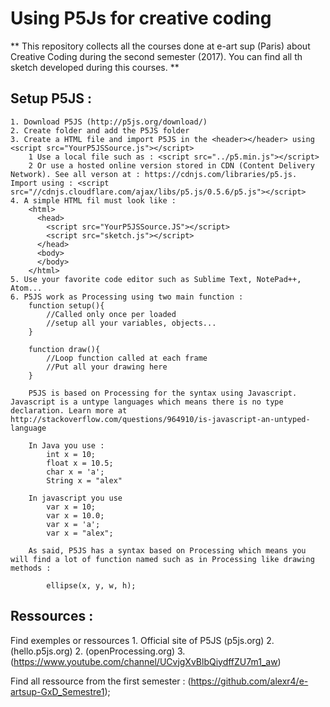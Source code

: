 # Using P5Js for creative coding

** This repository collects all the courses done at e-art sup (Paris) about Creative Coding during the second semester (2017). You can find all th sketch developed during this courses. **

## Setup P5JS :
	1. Download P5JS (http://p5js.org/download/)
	2. Create folder and add the P5JS folder
	3. Create a HTML file and import P5JS in the <header></header> using <script src="YourP5JSSource.js"></script>
		1 Use a local file such as : <script src="../p5.min.js"></script>
		2 Or use a hosted online version stored in CDN (Content Delivery Network). See all verson at : https://cdnjs.com/libraries/p5.js. Import using : <script src="//cdnjs.cloudflare.com/ajax/libs/p5.js/0.5.6/p5.js"></script>
	4. A simple HTML fil must look like :
		<html>
		  <head>
		    <script src="YourP5JSSource.JS"></script>
		    <script src="sketch.js"></script>
		  </head>
		  <body>
		  </body>
		</html>
	5. Use your favorite code editor such as Sublime Text, NotePad++, Atom...
	6. P5JS work as Processing using two main function :
		function setup(){
			//Called only once per loaded
			//setup all your variables, objects...
		}

		function draw(){
			//Loop function called at each frame
			//Put all your drawing here
		}

		P5JS is based on Processing for the syntax using Javascript. Javascript is a untype languages which means there is no type declaration. Learn more at http://stackoverflow.com/questions/964910/is-javascript-an-untyped-language

		In Java you use :
			int x = 10;
			float x = 10.5;
			char x = 'a';
			String x = "alex"

		In javascript you use
			var x = 10;
			var x = 10.0;
			var x = 'a';
			var x = "alex";

		As said, P5JS has a syntax based on Processing which means you will find a lot of function named such as in Processing like drawing methods :

			ellipse(x, y, w, h);

## Ressources :
Find exemples or ressources 
	1. Official site of P5JS (p5js.org)
	2. (hello.p5js.org)
	2. (openProcessing.org)
	3. (https://www.youtube.com/channel/UCvjgXvBlbQiydffZU7m1_aw)

Find all ressource from the first semester : (https://github.com/alexr4/e-artsup-GxD_Semestre1);
